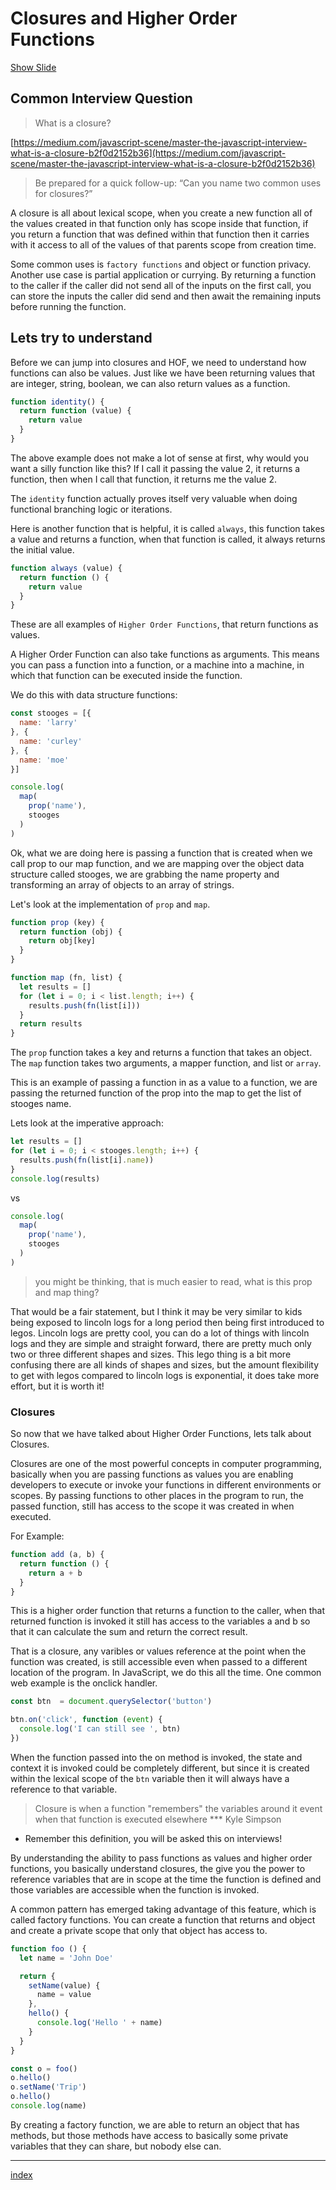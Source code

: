 # Closures and Higher Order Functions

<a target="\_slides" href="https://slide-img-cmpqnfsjep.now.sh?img=http://www.falconsgab.com/wp-content/uploads/2015/01/design-concepts-102513-03-1024x576.jpg">Show Slide</a>


## Common Interview Question

> What is a closure?

[https://medium.com/javascript-scene/master-the-javascript-interview-what-is-a-closure-b2f0d2152b36](https://medium.com/javascript-scene/master-the-javascript-interview-what-is-a-closure-b2f0d2152b36)

> Be prepared for a quick follow-up: “Can you name two common uses for closures?”

A closure is all about lexical scope, when you create a new function all of the values created in that function only has scope inside that function, if you return a function that was defined within that function then it carries with it access to all of the values of that parents scope from creation time.

Some common uses is `factory functions` and object or function privacy. Another use case is partial application or currying. By returning a function to the caller if the caller did not send all of the inputs on the first call, you can store the inputs the caller did send and then await the remaining inputs before running the function.

## Lets try to understand

Before we can jump into closures and HOF, we need to understand how functions can also be values. Just like we have been returning values that are integer, string, boolean, we can also return values as a function.

``` js
function identity() {
  return function (value) {
    return value
  }
}
```

The above example does not make a lot of sense at first, why would you want a silly function like this? If I call it passing the value 2, it returns a function, then when I call that function, it returns me the value 2.

The `identity` function actually proves itself very valuable when doing functional branching logic or iterations.

Here is another function that is helpful, it is called `always`, this function takes a value and returns a function, when that function is called, it always returns the initial value.

``` js
function always (value) {
  return function () {
    return value
  }
}
```

These are all examples of `Higher Order Functions`, that return functions as values.

A Higher Order Function can also take functions as arguments. This means you can pass a function into a function, or a machine into a machine, in which that function can be executed inside the function.

We do this with data structure functions:

``` js
const stooges = [{
  name: 'larry'
}, {
  name: 'curley'
}, {
  name: 'moe'
}]

console.log(
  map(
    prop('name'),
    stooges
  )
)

```

Ok, what we are doing here is passing a function that is created when we call prop to our map function, and we are mapping over the object data structure called stooges, we are grabbing the name property and transforming an array of objects to an array of strings.

Let's look at the implementation of `prop` and `map`.

``` js
function prop (key) {
  return function (obj) {
    return obj[key]
  }
}

function map (fn, list) {
  let results = []
  for (let i = 0; i < list.length; i++) {
    results.push(fn(list[i]))
  }
  return results
}
```

The `prop` function takes a key and returns a function that takes an object. The `map` function takes two arguments, a mapper function, and list or `array`.

This is an example of passing a function in as a value to a function, we are passing the returned function of the prop into the map to get the list of stooges name.

Lets look at the imperative approach:

``` js
let results = []
for (let i = 0; i < stooges.length; i++) {
  results.push(fn(list[i].name))
}
console.log(results)
```

vs

``` js
console.log(
  map(
    prop('name'),
    stooges
  )
)
```

> you might be thinking, that is much easier to read, what is this prop and map thing?

That would be a fair statement, but I think it may be very similar to kids being exposed to lincoln logs for a long period then being first introduced to legos. Lincoln logs are pretty cool, you can do a lot of things with lincoln logs and they are simple and straight forward, there are pretty much only two or three different shapes and sizes. This lego thing is a bit more confusing there are all kinds of shapes and sizes, but the amount flexibility to get with legos compared to lincoln logs is exponential, it does take more effort, but it is worth it!


### Closures

So now that we have talked about Higher Order Functions, lets talk about Closures.

Closures are one of the most powerful concepts in computer programming, basically when you are passing functions as values you are enabling developers to execute or invoke your functions in different environments or scopes. By passing functions to other places in the program  to run, the passed function, still has access to the scope it was created in when executed.

For Example:

``` js
function add (a, b) {
  return function () {
    return a + b
  }
}
```

This is a higher order function that returns a function to the caller, when that returned function is invoked it still has access to the variables a and b so that it can calculate the sum and return the correct result.

That is a closure, any varibles or values reference at the point when the function was created, is still accessible even when passed to a different location of the program. In JavaScript, we do this all the time. One common web example is the onclick handler.

``` js
const btn  = document.querySelector('button')

btn.on('click', function (event) {
  console.log('I can still see ', btn)
})

```

When the function passed into the on method is invoked, the state and context it is invoked could be completely different, but since it is created within the lexical scope of the `btn` variable then it will always have a reference to that variable.

> Closure is when a function "remembers" the variables around it event when that function is executed elsewhere
*** Kyle Simpson

* Remember this definition, you will be asked this on interviews!

By understanding the ability to pass functions as values and higher order functions, you basically understand closures, the give you the power to reference variables that are in scope at the time the function is defined and those variables are accessible when the function is invoked.

A common pattern has emerged taking advantage of this feature, which is called factory functions. You can create a function that returns and object and create a private scope that only that object has access to.

``` js
function foo () {
  let name = 'John Doe'

  return {
    setName(value) {
      name = value
    },
    hello() {
      console.log('Hello ' + name)
    }
  }
}

const o = foo()
o.hello()
o.setName('Trip')
o.hello()
console.log(name)

```

By creating a factory function, we are able to return an object that has methods, but those methods have access to basically some private variables that they can share, but nobody else can.

---

[index](/)
